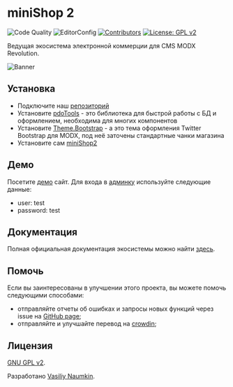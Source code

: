 # miniShop 2

![Code Quality](https://github.com/Ibochkarev/miniShop2/actions/workflows/phpcs.yml/badge.svg)
![EditorConfig](https://github.com/Ibochkarev/miniShop2/actions/workflows/test.yml/badge.svg)
[![Contributors](https://img.shields.io/github/contributors/bezumkin/miniShop2.svg?style=flat-square)](https://github.com/bezumkin/miniShop2/graphs/contributors)
[![License: GPL v2](https://img.shields.io/badge/License-GPL%20v2-blue.svg?style=flat-square)](https://www.gnu.org/licenses/gpl-2.0)

Ведущая экосистема электронной коммерции для CMS MODX Revolution.

![Banner](https://file.modx.pro/files/3/2/0/320623bc5e63ec239ffdf21e56ee5d88.png)

## Установка

-   Подключите наш [репозиторий](https://modstore.pro/info/connection)
-   Установите [pdoTools](https://modstore.pro/packages/utilities/pdotools) - это библиотека для быстрой работы с БД и оформлением, необходима для многих компонентов
-   Установите [Theme.Bootstrap](https://modstore.pro/packages/sites-themes/theme.bootstrap) - а это тема оформления Twitter Bootstrap для MODX, под неё заточены стандартные чанки магазина
-   Установите сам [miniShop2](https://modstore.pro/packages/ecommerce/minishop2)

## Демо

Посетите [демо](https://minishop2.com/) сайт. Для входа в [админку](https://minishop2.com/manager/) используйте следующие данные:

-   user: test
-   password: test

## Документация

Полная официальная документация экосистемы можно найти [здесь](https://docs.modx.pro/komponentyi/minishop2).

## Помочь

Если вы заинтересованы в улучшении этого проекта, вы можете помочь следующими способами:

-   отправляйте отчеты об ошибках и запросы новых функций через issue на [GitHub page](https://github.com/modx-pro/miniShop2/issues);
-   отправляйте и улучшайте перевод на [crowdin](https://crowdin.com/project/minishop2-ecommerce);

## Лицензия

[GNU GPL v2](https://opensource.org/licenses/GPL-2.0).

Разработано [Vasiliy Naumkin](https://github.com/bezumkin).
